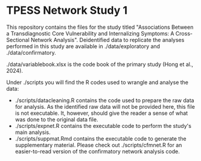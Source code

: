 # TPESS Network Study 1
This repository contains the files for the study titled "Associations Between a Transdiagnostic Core Vulnerability and Internalizing Symptoms: A Cross-Sectional Network Analysis". Deidentified data to replicate the analyses performed in this study are available in ./data/exploratory and ./data/confirmatory. 

./data/variablebook.xlsx is the code book of the primary study (Hong et al., 2024).

Under ./scripts you will find the R codes used to wrangle and analyse the data:
- ./scripts/datacleaning.R contains the code used to prepare the raw data for analysis. As the identified raw data will not be provided here, this file is not executable. It, however, should give the reader a sense of what was done to the original data file.
- ./scripts/expnet.R contains the executable code to perform the study's main analysis.
- ./scripts/suppmat.Rmd contains the executable code to generate the supplementary material. Please check out ./scripts/cfmnet.R for an easier-to-read version of the confirmatory network analysis code.